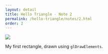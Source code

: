 ```yaml
---
layout: detail
title: Hello Triangle - Note 2
permalink: /hello-triangle/notes/2.html
order: 2
---
```


<img src="{{ site.baseurl }}/assets/hello-triangle/notes/2/1.png">

My first rectangle, drawn using `glDrawElements`.
